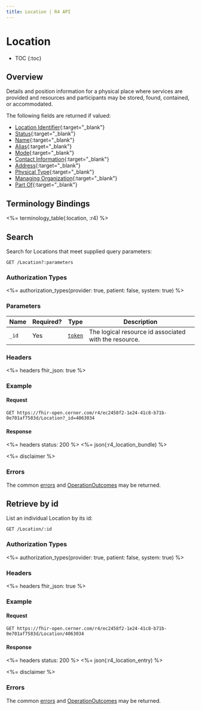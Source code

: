 ```yaml
---
title: Location | R4 API
---
```


# Location

* TOC
{:toc}

## Overview

Details and position information for a physical place where services are provided and resources and participants may be stored, found, contained, or accommodated.


The following fields are returned if valued:

* [Location Identifier](http://hl7.org/fhir/R4/location-definitions.html#Location.identifier){:target="_blank"}
* [Status](http://hl7.org/fhir/R4/location-definitions.html#Location.status){:target="_blank"}
* [Name](http://hl7.org/fhir/R4/location-definitions.html#Location.name){:target="_blank"}
* [Alias](http://hl7.org/fhir/R4/location-definitions.html#Location.alias){:target="_blank"}
* [Mode](http://hl7.org/fhir/R4/location-definitions.html#Location.mode){:target="_blank"}
* [Contact Information](http://hl7.org/fhir/R4/location-definitions.html#Location.telecom){:target="_blank"}
* [Address](http://hl7.org/fhir/R4/location-definitions.html#Location.address){:target="_blank"}
* [Physical Type](http://hl7.org/fhir/R4/location-definitions.html#Location.physicalType){:target="_blank"}
* [Managing Organization](http://hl7.org/fhir/R4/location-definitions.html#Location.managingOrganization){:target="_blank"}
* [Part Of](http://hl7.org/fhir/R4/location-definitions.html#Location.partOf){:target="_blank"}

## Terminology Bindings

<%= terminology_table(:location, :r4) %>

## Search

Search for Locations that meet supplied query parameters:

    GET /Location?:parameters

### Authorization Types

<%= authorization_types(provider: true, patient: false, system: true) %>

### Parameters

 Name        | Required?           | Type      | Description
-------------|---------------------|-----------|----------------------------------------------------------
 `_id`       | Yes                 | [`token`] | The logical resource id associated with the resource.

### Headers

<%= headers fhir_json: true %>

### Example

#### Request

    GET https://fhir-open.cerner.com/r4/ec2458f2-1e24-41c8-b71b-0e701af7583d/Location?_id=4063034

#### Response

<%= headers status: 200 %>
<%= json(:r4_location_bundle) %>

<%= disclaimer %>

### Errors

The common [errors] and [OperationOutcomes] may be returned.

## Retrieve by id

List an individual Location by its id:

    GET /Location/:id

### Authorization Types

<%= authorization_types(provider: true, patient: false, system: true) %>

### Headers

<%= headers fhir_json: true %>

### Example

#### Request

    GET https://fhir-open.cerner.com/r4/ec2458f2-1e24-41c8-b71b-0e701af7583d/Location/4063034

#### Response

<%= headers status: 200 %>
<%= json(:r4_location_entry) %>

<%= disclaimer %>

### Errors

The common [errors] and [OperationOutcomes] may be returned.

[`token`]: http://hl7.org/fhir/r4/search.html#token
[errors]: ../../#client-errors
[OperationOutcomes]: ../../#operation-outcomes